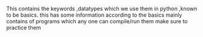 This contains the keywords ,datatypes which we use them in python ,known to be basics.
this has some information  according to the basics
mainly contains of programs which any one can compile/run them
make sure to practice them 
